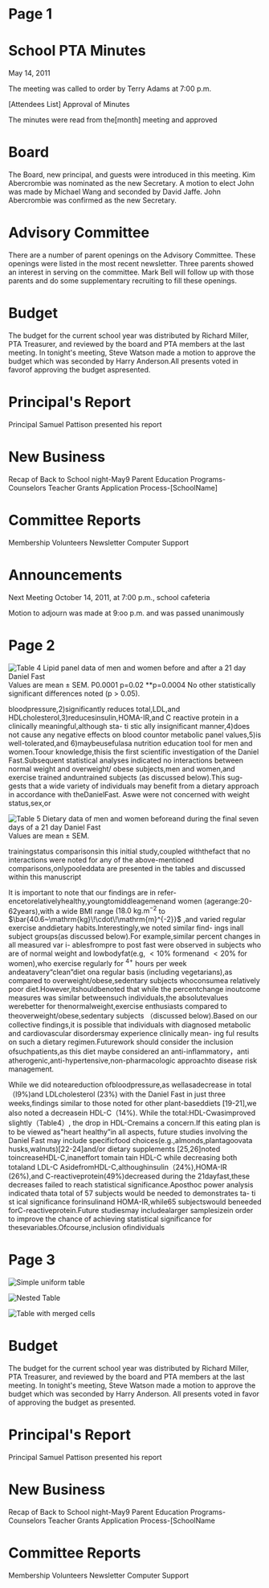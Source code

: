 # Page 1

# School PTA Minutes  

May 14, 2011  

The meeting was called to order by Terry Adams at 7:00 p.m.  

[Attendees List] Approval of Minutes  

The minutes were read from the[month] meeting and approved  

# Board  

The Board, new principal, and guests were introduced in this meeting. Kim Abercrombie was nominated as the new Secretary. A motion to elect John was made by Michael Wang and seconded by David Jaffe. John Abercrombie was confirmed as the new Secretary.  

# Advisory Committee  

There are a number of parent openings on the Advisory Committee. These openings were listed in the most recent newsletter. Three parents showed an interest in serving on the committee. Mark Bell will follow up with those parents and do some supplementary recruiting to fill these openings.  

# Budget  

The budget for the current school year was distributed by Richard Miller, PTA Treasurer, and reviewed by the board and PTA members at the last meeting. In tonight's meeting, Steve Watson made a motion to approve the budget which was seconded by Harry Anderson.All presents voted in favorof approving the budget aspresented.  

# Principal's Report  

Principal Samuel Pattison presented his report  

# New Business  

Recap of Back to School night-May9 Parent Education Programs- Counselors Teacher Grants Application Process-[SchoolName]  

# Committee Reports  

Membership Volunteers Newsletter Computer Support  

# Announcements  

Next Meeting October 14, 2011, at 7:00 p.m., school cafeteria  

Motion to adjourn was made at 9:oo p.m. and was passed unanimously  

# Page 2

![Table 4 Lipid panel data of men and women before and after a 21 day Daniel Fast ](https://cdn-xlab-data.openxlab.org.cn/pdf/d7d0701a-0472-4bf7-afcb-5477bbd2113f/c71a394ce1734022a0c2376cd1093e47b65dd32c9d57fae79f619f19921a039b.jpg)  
Values are mean ± SEM. P0.0001 p=0.02 \*\*p=0.0004 No other statistically significant differences noted (p > 0.05).  

bloodpressure,2)significantly reduces total,LDL,and HDLcholesterol,3)reducesinsulin,HOMA-IR,and C reactive protein in a clinically meaningful,although sta- ti stic ally insignificant manner,4)does not cause any negative effects on blood countor metabolic panel values,5)is well-tolerated,and 6)maybeusefulasa nutrition education tool for men and women.Toour knowledge,thisis the first scientific investigation of the Daniel Fast.Subsequent statistical analyses indicated no interactions between normal weight and overweight/ obese subjects,men and women,and exercise trained anduntrained subjects (as discussed below).This sug- gests that a wide variety of individuals may benefit from a dietary approach in accordance with theDanielFast. Aswe were not concerned with weight status,sex,or  

![Table 5 Dietary data of men and women beforeand during the final seven days of a 21 day Daniel Fast ](https://cdn-xlab-data.openxlab.org.cn/pdf/d7d0701a-0472-4bf7-afcb-5477bbd2113f/688c0d5f6370c17ddfec5df539b31e638de8955c243f33501c5b59b5f09fd70c.jpg)  
Values are mean ± SEM.  

trainingstatus comparisonsin this initial study,coupled withthefact that no interactions were noted for any of the above-mentioned comparisons,onlypooleddata are presented in the tables and discussed within this manuscript  

It is important to note that our findings are in refer- encetorelativelyhealthy,youngtomiddleagemenand women (agerange:20-62years),with a wide BMI range  $(18.0~\mathrm{kg}.\mathrm{m}^{-2}$  to  $\bar{40.6~\mathrm{kg}\!\cdot\!\mathrm{m}^{-2}}$  ,and varied regular exercise anddietary habits.Interestingly,we noted similar find- ings inall subject groups(as discussed below).For example,similar percent changes in all measured var i- ablesfrompre to post fast were observed in subjects who are of normal weight and lowbodyfat(e.g,  $<10\%$  formenand  $<20\%$  for women),who exercise regularly for  $^{4+}$  hours per week andeatavery“clean”diet ona regular basis (including vegetarians),as compared to overweight/obese,sedentary subjects whoconsumea relatively poor diet.However,itshouldbenoted that while the percentchange inoutcome measures was similar betweensuch individuals,the absolutevalues werebetter for thenormalweight,exercise enthusiasts compared to theoverweight/obese,sedentary subjects （discussed below).Based on our collective findings,it is possible that individuals with diagnosed metabolic and cardiovascular disordersmay experience clinically mean- ing ful results on such a dietary regimen.Futurework should consider the inclusion ofsuchpatients,as this diet maybe considered an anti-inflammatory，anti atherogenic,anti-hypertensive,non-pharmacologic approachto disease risk management.  

While we did noteareduction ofbloodpressure,as wellasadecrease in total（l9%)and LDLcholesterol  $(23\%)$  with the Daniel Fast in just three weeks,findings similar to those noted for other plant-baseddiets [19-21],we also noted a decreasein HDL-C（14%). While the total:HDL-Cwasimproved slightly（Table4）, the drop in HDL-Cremains a concern.If this eating plan is to be viewed as"heart healthy”in all aspects, future studies involving the Daniel Fast may include specificfood choices(e.g.,almonds,plantagoovata husks,walnuts)[22-24]and/or dietary supplements [25,26]noted toincreaseHDL-C,inaneffort tomain tain HDL-C while decreasing both totaland LDL-C AsidefromHDL-C,althoughinsulin（24%),HOMA-IR (26%),and C-reactiveprotein(49%)decreased during the 21dayfast,these decreases failed to reach statistical significance.Aposthoc power analysis indicated thata total of 57 subjects would be needed to demonstrates ta- ti st ical significance forinsulinand HOMA-IR,while65 subjectswould beneeded forC-reactiveprotein.Future studiesmay includealarger samplesizein order to improve the chance of achieving statistical significance for thesevariables.Ofcourse,inclusion ofindividuals  

# Page 3

![Simple uniform table ](https://cdn-xlab-data.openxlab.org.cn/pdf/d7d0701a-0472-4bf7-afcb-5477bbd2113f/fd23a0b31c77b7c063c9e2ee3f5ba836a31b34d91b7ffe02ae16f9181dcacd4f.jpg)  

![Nested Table ](https://cdn-xlab-data.openxlab.org.cn/pdf/d7d0701a-0472-4bf7-afcb-5477bbd2113f/197690da9c8fe5ef4eef0ae74285c0cc89ed734e6827d667e9533cf978741cc6.jpg)  

![Table with merged cells ](https://cdn-xlab-data.openxlab.org.cn/pdf/d7d0701a-0472-4bf7-afcb-5477bbd2113f/ae955b7d47d98dc67adef9d7d2e15738489bcf49333e96064a90ae4a6d3fa1c5.jpg)  

# Budget  

The budget for the current school year was distributed by Richard Miller, PTA Treasurer, and reviewed by the board and PTA members at the last meeting. In tonight's meeting, Steve Watson made a motion to approve the budget which was seconded by Harry Anderson. All presents voted in favor of approving the budget as presented.  

# Principal's Report  

Principal Samuel Pattison presented his report  

# New Business  

Recap of Back to School night-May9 Parent Education Programs-Counselors Teacher Grants Application Process-[SchoolName  

# Committee Reports  

Membership Volunteers Newsletter Computer Support  

